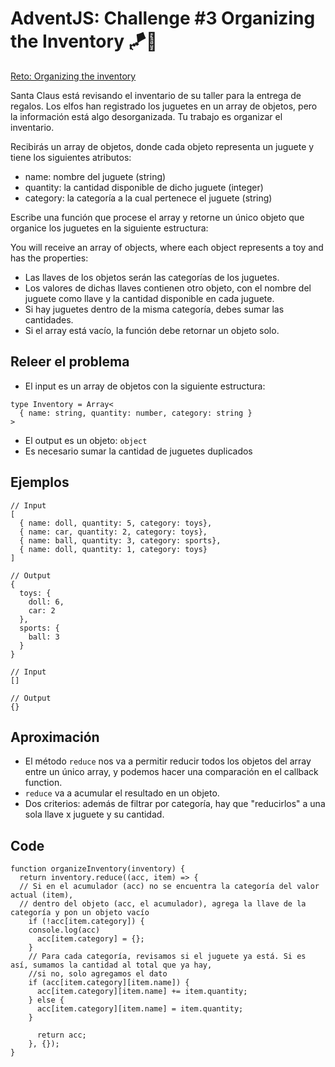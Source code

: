 # AdventJS: Challenge #3 Organizing the Inventory 🪁🧸

[Reto: Organizing the inventory](https://adventjs.dev/challenges/2024/3)

Santa Claus está revisando el inventario de su taller para la entrega de regalos. Los elfos han registrado los juguetes en un array de objetos, pero la información está algo desorganizada. Tu trabajo es organizar el inventario. 

Recibirás un array de objetos, donde cada objeto representa un juguete y tiene los siguientes atributos:
- name: nombre del juguete (string)
- quantity: la cantidad disponible de dicho juguete (integer)
- category: la categoría a la cual pertenece el juguete (string)

Escribe una función que procese el array y retorne un único objeto que organice los juguetes en la siguiente estructura:

You will receive an array of objects, where each object represents a toy and has the properties:

- Las llaves de los objetos serán las categorías de los juguetes.
- Los valores de dichas llaves contienen otro objeto, con el nombre del juguete como llave y la cantidad disponible en cada juguete.
- Si hay juguetes dentro de la misma categoría, debes sumar las cantidades.
- Si el array está vacío, la función debe retornar un objeto solo.

## Releer el problema
- El input es un array de objetos con la siguiente estructura:
```
type Inventory = Array<
  { name: string, quantity: number, category: string }
>
```
- El output es un objeto: `object`
- Es necesario sumar la cantidad de juguetes duplicados

## Ejemplos

```
// Input
[
  { name: doll, quantity: 5, category: toys},
  { name: car, quantity: 2, category: toys},
  { name: ball, quantity: 3, category: sports},
  { name: doll, quantity: 1, category: toys}
]

// Output
{
  toys: {
    doll: 6,
    car: 2
  },
  sports: {
    ball: 3
  }
}

// Input
[]

// Output
{}
```

## Aproximación
- El método `reduce` nos va a permitir reducir todos los objetos del array entre un único array, y podemos hacer una comparación en el callback function.
- `reduce` va a acumular el resultado en un objeto.
- Dos criterios: además de filtrar por categoría, hay que "reducirlos" a una sola llave x juguete y su cantidad.

## Code

```
function organizeInventory(inventory) {
  return inventory.reduce((acc, item) => {
  // Si en el acumulador (acc) no se encuentra la categoría del valor actual (item),
  // dentro del objeto (acc, el acumulador), agrega la llave de la categoría y pon un objeto vacío
    if (!acc[item.category]) {
    console.log(acc)
      acc[item.category] = {};
    }
    // Para cada categoría, revisamos si el juguete ya está. Si es así, sumamos la cantidad al total que ya hay, 
    //si no, solo agregamos el dato
    if (acc[item.category][item.name]) {
      acc[item.category][item.name] += item.quantity;
    } else {
      acc[item.category][item.name] = item.quantity;
    }
    
      return acc;
    }, {});
}
```
